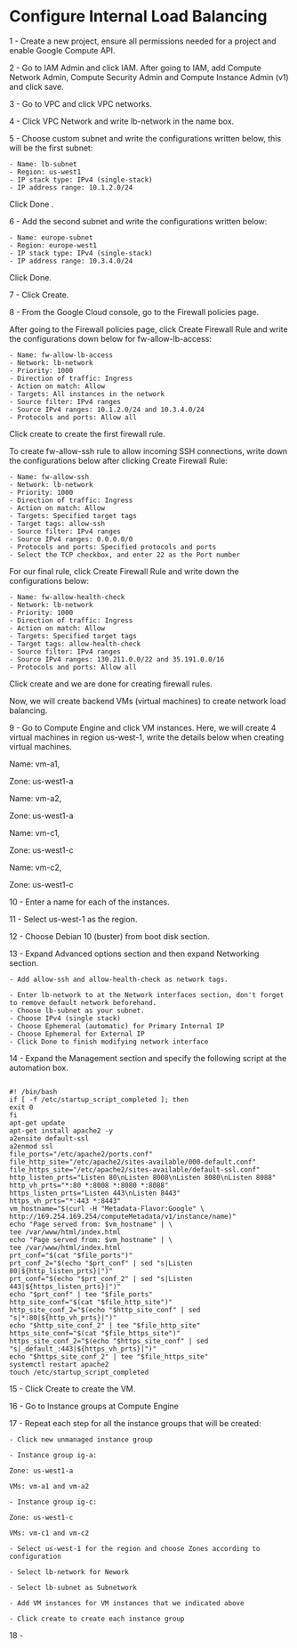 # Configure Internal Load Balancing

1 - Create a new project, ensure all permissions needed for a project and enable Google Compute API.

2 - Go to IAM Admin and click IAM. After going to IAM, add Compute Network Admin, Compute Security Admin and Compute Instance Admin (v1) and click save.

3 - Go to VPC and click VPC networks.

4 - Click VPC Network and write lb-network in the name box.

5 - Choose custom subnet and write the configurations written below, this will be the first subnet:

    - Name: lb-subnet
    - Region: us-west1
    - IP stack type: IPv4 (single-stack)
    - IP address range: 10.1.2.0/24

Click Done .

6 - Add the second subnet and write the configurations written below:

    - Name: europe-subnet
    - Region: europe-west1
    - IP stack type: IPv4 (single-stack)
    - IP address range: 10.3.4.0/24

Click Done.

7 - Click Create.

8 - From the Google Cloud console, go to the Firewall policies page.

After going to the Firewall policies page, click Create Firewall Rule and write the configurations down below for fw-allow-lb-access:

    - Name: fw-allow-lb-access
    - Network: lb-network
    - Priority: 1000
    - Direction of traffic: Ingress
    - Action on match: Allow
    - Targets: All instances in the network
    - Source filter: IPv4 ranges
    - Source IPv4 ranges: 10.1.2.0/24 and 10.3.4.0/24
    - Protocols and ports: Allow all

Click create to create the first firewall rule.

To create fw-allow-ssh rule to allow incoming SSH connections, write down the configurations below after clicking Create Firewall Rule:

    - Name: fw-allow-ssh
    - Network: lb-network
    - Priority: 1000
    - Direction of traffic: Ingress
    - Action on match: Allow
    - Targets: Specified target tags
    - Target tags: allow-ssh
    - Source filter: IPv4 ranges
    - Source IPv4 ranges: 0.0.0.0/0
    - Protocols and ports: Specified protocols and ports
    - Select the TCP checkbox, and enter 22 as the Port number

For our final rule, click Create Firewall Rule and write down the configurations below:

    - Name: fw-allow-health-check
    - Network: lb-network
    - Priority: 1000
    - Direction of traffic: Ingress
    - Action on match: Allow
    - Targets: Specified target tags
    - Target tags: allow-health-check
    - Source filter: IPv4 ranges
    - Source IPv4 ranges: 130.211.0.0/22 and 35.191.0.0/16
    - Protocols and ports: Allow all

Click create and we are done for creating firewall rules.

Now, we will create backend VMs (virtual machines) to create network load balancing.

9 - Go to Compute Engine and click VM instances. Here, we will create 4 virtual machines in region us-west-1, write the details below when creating virtual machines.

Name: vm-a1,

Zone: us-west1-a

Name: vm-a2,

Zone: us-west1-a

Name: vm-c1,

Zone: us-west1-c

Name: vm-c2,

Zone: us-west1-c

10 - Enter a name for each of the instances.

11 - Select us-west-1 as the region.

12 - Choose Debian 10 (buster) from boot disk section.

13 - Expand Advanced options section and then expand Networking section.

    - Add allow-ssh and allow-health-check as network tags.

    - Enter lb-network to at the Network interfaces section, don't forget to remove default network beforehand.
    - Choose lb-subnet as your subnet.
    - Choose IPv4 (single stack)
    - Choose Ephemeral (automatic) for Primary Internal IP
    - Choose Ephemeral for External IP
    - Click Done to finish modifying network interface

14 - Expand the Management section and specify the following script at the automation box.

``` shell script

#! /bin/bash
if [ -f /etc/startup_script_completed ]; then
exit 0
fi
apt-get update
apt-get install apache2 -y
a2ensite default-ssl
a2enmod ssl
file_ports="/etc/apache2/ports.conf"
file_http_site="/etc/apache2/sites-available/000-default.conf"
file_https_site="/etc/apache2/sites-available/default-ssl.conf"
http_listen_prts="Listen 80\nListen 8008\nListen 8080\nListen 8088"
http_vh_prts="*:80 *:8008 *:8080 *:8088"
https_listen_prts="Listen 443\nListen 8443"
https_vh_prts="*:443 *:8443"
vm_hostname="$(curl -H "Metadata-Flavor:Google" \
http://169.254.169.254/computeMetadata/v1/instance/name)"
echo "Page served from: $vm_hostname" | \
tee /var/www/html/index.html
echo "Page served from: $vm_hostname" | \
tee /var/www/html/index.html
prt_conf="$(cat "$file_ports")"
prt_conf_2="$(echo "$prt_conf" | sed "s|Listen 80|${http_listen_prts}|")"
prt_conf="$(echo "$prt_conf_2" | sed "s|Listen 443|${https_listen_prts}|")"
echo "$prt_conf" | tee "$file_ports"
http_site_conf="$(cat "$file_http_site")"
http_site_conf_2="$(echo "$http_site_conf" | sed "s|*:80|${http_vh_prts}|")"
echo "$http_site_conf_2" | tee "$file_http_site"
https_site_conf="$(cat "$file_https_site")"
https_site_conf_2="$(echo "$https_site_conf" | sed "s|_default_:443|${https_vh_prts}|")"
echo "$https_site_conf_2" | tee "$file_https_site"
systemctl restart apache2
touch /etc/startup_script_completed

```

15 - Click Create to create the VM.

16 - Go to Instance groups at Compute Engine

17 - Repeat each step for all the instance groups that will be created:

    - Click new unmanaged instance group
    
    - Instance group ig-a:

    Zone: us-west1-a

    VMs: vm-a1 and vm-a2

    - Instance group ig-c:

    Zone: us-west1-c

    VMs: vm-c1 and vm-c2

    - Select us-west-1 for the region and choose Zones according to configuration

    - Select lb-network for Nework

    - Select lb-subnet as Subnetwork

    - Add VM instances for VM instances that we indicated above

    - Click create to create each instance group

18 - 
